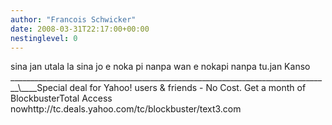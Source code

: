 ```yaml
---
author: "Francois Schwicker"
date: 2008-03-31T22:17:00+00:00
nestinglevel: 0
---
```

sina jan utala la sina jo e noka pi nanpa wan e nokapi nanpa tu.jan Kanso \_\_\_\_\_\_\_\_\_\_\_\_\_\_\_\_\_\_\_\_\_\_\_\_\_\_\_\_\_\_\_\_\_\_\_\_\_\_\_\_\_\_\_\_\_\_\_\_\_\_\_\_\_\_\_\_\_\_\_\_\_\_\_\_\_\_\_\_\_\_\_\_\_\_\_\_\_\_\_\_\\\_\_\_\_Special deal for Yahoo! users & friends - No Cost. Get a month of BlockbusterTotal Access nowhttp://tc.deals.yahoo.com/tc/blockbuster/text3.com